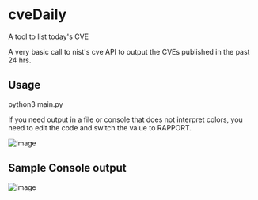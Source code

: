 # cveDaily
A tool to list today's CVE

A very basic call to nist's cve API to output the CVEs published in the past 24 hrs.

## Usage

python3 main.py

If you need output in a file or console that does not interpret colors, you need to edit the code and switch the value to RAPPORT.

![image](https://user-images.githubusercontent.com/5341004/200959046-fbe8f64b-0d0c-4a5b-835a-711913a3f5dd.png)


## Sample Console output
![image](https://user-images.githubusercontent.com/5341004/200953700-ec473b07-6bad-49d1-aae1-33d35d001791.png)
